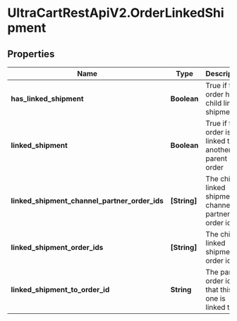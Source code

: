 # UltraCartRestApiV2.OrderLinkedShipment

## Properties

Name | Type | Description | Notes
------------ | ------------- | ------------- | -------------
**has_linked_shipment** | **Boolean** | True if this order has child linked shipments | [optional] 
**linked_shipment** | **Boolean** | True if this order is linked to another parent order | [optional] 
**linked_shipment_channel_partner_order_ids** | **[String]** | The child linked shipment channel partner order ids | [optional] 
**linked_shipment_order_ids** | **[String]** | The child linked shipment order ids | [optional] 
**linked_shipment_to_order_id** | **String** | The parent order id that this one is linked to | [optional] 



